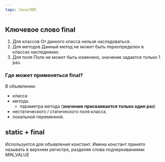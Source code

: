 ```yaml
---
tags: Java/ООП
---
```

## Ключевое слово final
1. Для классов
От данного класса нельзя наследоваться.
2. Для методов
Данный метод не может быть переопределен в классах наследниках.
3. Для поля
Поле не может быть изменено, значение задается только 1 раз.
### Где может применяться final?
В объявлении:
- класса
- метода.
	- параметра метода (**значение присваивается только один раз**)
-  нестатического / статического поля класса.
-   локальной переменной.

## static + final
Используется для объявления констант. Имена констант принято называть в верхнем регистре, разделяя слова подчеркиваниями MIN_VALUE

